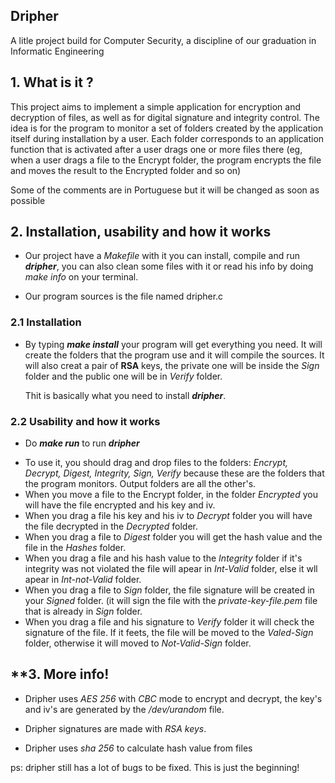 ## Dripher

A litle project build for Computer Security, a discipline of our graduation in Informatic Engineering

## **1. What is it ?**

This project aims to implement a simple application for encryption and decryption of files, as well as for digital signature and integrity control. The idea is for the program to monitor a set of folders created by the application itself during installation by a user. Each folder corresponds to an application function that is activated after a user drags one or more files there (eg, when a user drags a file to the Encrypt folder, the program encrypts the file and moves the result to the Encrypted folder and so on)

Some of the comments are in Portuguese but it will be changed as soon as possible

## **2. Installation, usability and how it works**

- Our project have a *Makefile* with it you can install, compile and run _**dripher**_, you can also clean some files with it or read his info by doing _make info_ on your terminal.

- Our program sources is the file named dripher.c

### **2.1 Installation**

* By typing _**make install**_ your program will get everything you need. It will create the folders that the program use and it will compile the sources. It will also creat a pair of **RSA** keys, the private one will be inside the _Sign_ folder and the public one will be in _Verify_ folder.

  Thit is basically what you need to install _**dripher**_.
  
### **2.2 Usability and how it works**

 - Do _**make run**_ to run **_dripher_**

* To use it, you should drag and drop files to the folders: _Encrypt, Decrypt, Digest, Integrity, Sign, Verify_ because these are the folders that the program monitors. Output folders are all the other's.
 * When you move a file to the Encrypt folder, in the folder _Encrypted_ you will have the file encrypted and his key and iv.
 * When you drag a file his key and his iv to _Decrypt_ folder you will have the file decrypted in the _Decrypted_ folder.
 * When you drag a file to _Digest_ folder you will get the hash value and the file in the _Hashes_ folder. 
 * When you drag a file and his hash value to the _Integrity_ folder if it's integrity was not violated the file will apear in _Int-Valid_ folder, else it wll apear in _Int-not-Valid_ folder.
 * When you drag a file to _Sign_ folder, the file signature will be created in your _Signed_ folder. (it will sign the file with the _private-key-file.pem_ file that is already in _Sign_ folder.
 * When you drag a file and his signature to _Verify_ folder it will check the signature of the file. If it feets, the file will be moved to the _Valed-Sign_ folder, otherwise it will moved to _Not-Valid-Sign_ folder.
 
## **3. More info!

- Dripher uses _AES 256_ with _CBC_ mode to encrypt and decrypt, the key's and iv's are generated by the _/dev/urandom_ file.
 
- Dripher signatures are made with _RSA keys_.

- Dripher uses _sha 256_ to calculate hash value from files


ps: dripher still has a lot of bugs to be fixed. This is just the beginning! 
 
 
